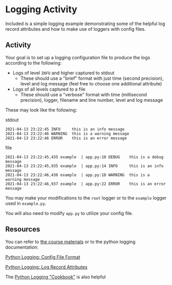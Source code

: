 # Logging Activity

Included is a simple logging example demonstrating some of the helpful log record attributes and how to make use of loggers with config files.

## Activity

Your goal is to set up a logging configuration file to produce the logs according to the following:

- Logs of level `INFO` and higher captured to stdout
  - These should use a "brief" format with just time (second precision), level and log message (feel free to choose one additional attribute)
- Logs of all levels captured to a file
  - These should use a "verbose" format with time (millisecond precision), logger, filename and line number, level and log message

These may look like the following:

stdout

```text
2021-04-13 23:22:45 INFO     this is an info message
2021-04-13 23:22:46 WARNING  this is a warning message
2021-04-13 23:22:46 ERROR    this is an error message
```

file

```text
2021-04-13 23:22:45,435 example  | app.py:10 DEBUG    this is a debug message
2021-04-13 23:22:45,935 example  | app.py:14 INFO     this is an info message
2021-04-13 23:22:46,436 example  | app.py:18 WARNING  this is a warning message
2021-04-13 23:22:46,937 example  | app.py:22 ERROR    this is an error message
```

You may make your modifications to the `root` logger or to the `example` logger used in `example.py`.

You will also need to modify `app.py` to utilize your config file.

## Resources

You can refer to [the course materials](https://github.com/MSIA/2021-msia423/tree/main/logging) or to the python logging documentation:

[Python Logging: Config File Format](https://docs.python.org/3/library/logging.config.html#logging-config-fileformat)

[Python Logging: Log Record Attributes](https://docs.python.org/3/library/logging.html#logrecord-attributes)

The [Python Logging "Cookbook"](https://docs.python.org/3/howto/logging-cookbook.html#logging-cookbook) is also helpful
